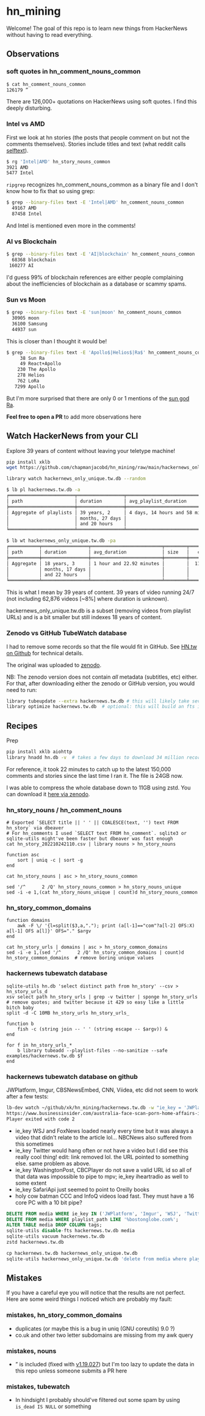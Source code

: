 # hn_mining

Welcome! The goal of this repo is to learn new things from HackerNews without having to read everything.

## Observations

### soft quotes in hn_comment_nouns_common

```sh
$ cat hn_comment_nouns_common
126179 ”
```

There are 126,000+ quotations on HackerNews using soft quotes. I find this deeply disturbing.

### Intel vs AMD

First we look at hn stories (the posts that people comment on but not the comments themselves). Stories include titles and text (what reddit calls [selftext](https://news.ycombinator.com/item?id=20453120)).

```sh
$ rg 'Intel|AMD' hn_story_nouns_common
3921 AMD
5477 Intel
```

`ripgrep` recognizes hn_comment_nouns_common as a binary file and I don't know how to fix that so using grep:

```sh
$ grep --binary-files text -E 'Intel|AMD' hn_comment_nouns_common
  49167 AMD
  87458 Intel
```

And Intel is mentioned even more in the comments!

### AI vs Blockchain

```sh
$ grep --binary-files text -E 'AI|blockchain' hn_comment_nouns_common
  68368 blockchain
 160277 AI
```

I'd guess 99% of blockchain references are either people complaining about the inefficiencies of blockchain as a database or scammy spams.

### Sun vs Moon

```sh
$ grep --binary-files text -E 'sun|moon' hn_comment_nouns_common
  30905 moon
  36100 Samsung
  44937 sun
```

This is closer than I thought it would be!

```sh
$ grep --binary-files text -E 'Apollo$|Helios$|Ra$' hn_comment_nouns_common
     38 Sun Ra
     49 React+Apollo
    230 The Apollo
    278 Helios
    762 LoRa
   7299 Apollo
```

But I'm more surprised that there are only 0 or 1 mentions of the [sun god Ra](https://en.wikipedia.org/wiki/Solar_deity).

**Feel free to open a PR** to add more observations here

## Watch HackerNews from your CLI

Explore 39 years of content without leaving your teletype machine!

```sh
pip install xklb
wget https://github.com/chapmanjacobd/hn_mining/raw/main/hackernews_only_unique.tw.db

library watch hackernews_only_unique.tw.db --random
```

```sh
$ lb pl hackernews.tw.db -a
╒════════════════════════╤═════════════════╤═════════════════════════════════╤═══════════════════╤════════════════╕
│ path                   │ duration        │ avg_playlist_duration           │   playlists_count │   videos_count │
╞════════════════════════╪═════════════════╪═════════════════════════════════╪═══════════════════╪════════════════╡
│ Aggregate of playlists │ 39 years, 2     │ 4 days, 14 hours and 58 minutes │              3098 │         741500 │
│                        │ months, 27 days │                                 │                   │                │
│                        │ and 20 hours    │                                 │                   │                │
╘════════════════════════╧═════════════════╧═════════════════════════════════╧═══════════════════╧════════════════╛

$ lb wt hackernews_only_unique.tw.db -pa
╒═══════════╤═════════════════╤══════════════════════════╤════════╤═════════╕
│ path      │ duration        │ avg_duration             │ size   │   count │
╞═══════════╪═════════════════╪══════════════════════════╪════════╪═════════╡
│ Aggregate │ 18 years, 3     │ 1 hour and 22.92 minutes │        │  115987 │
│           │ months, 17 days │                          │        │         │
│           │ and 22 hours    │                          │        │         │
╘═══════════╧═════════════════╧══════════════════════════╧════════╧═════════╛
```

This is what I mean by 39 years of content. 39 years of video running 24/7 (not including 62,876 videos [~8%] where duration is unknown).

hackernews_only_unique.tw.db is a subset (removing videos from playlist URLs) and is a bit smaller but still indexes 18 years of content.

### Zenodo vs GitHub TubeWatch database

I had to remove some records so that the file would fit in GitHub. See [HN.tw on Github](#hackernews-tubewatch-database-on-github) for technical details.

The original was uploaded to [zenodo](https://zenodo.org/record/7264173).

NB: The zenodo version does not contain _all_ metadata (subtitles, etc) either. For that, after downloading either the zenodo or GitHub version, you would need to run:

```sh
library tubeupdate --extra hackernews.tw.db # this will likely take several days
library optimize hackernews.tw.db  # optional: this will build an fts index
```

## Recipes

Prep

```sh
pip install xklb aiohttp
library hnadd hn.db -v  # takes a few days to download 34 million records but you can press ctrl+c when your patience catalyzes
```

For reference, it took 22 minutes to catch up to the latest 150,000 comments and stories since the last time I ran it. The file is 24GB now.

I was able to compress the whole database down to 11GB using zstd. You can download it [here via zenodo](https://zenodo.org/record/7263982).

### hn_story_nouns / hn_comment_nouns

```fish
# Exported `SELECT title || ' ' || COALESCE(text, '') text FROM hn_story` via dbeaver
# For hn_comments I used `SELECT text FROM hn_comment`. sqlite3 or sqlite-utils might've been faster but dbeaver was fast enough
cat hn_story_202210242110.csv | library nouns > hn_story_nouns

function asc
    sort | uniq -c | sort -g
end

cat hn_story_nouns | asc > hn_story_nouns_common

sed '/^      2 /Q' hn_story_nouns_common > hn_story_nouns_unique
sed -i -e 1,(cat hn_story_nouns_unique | count)d hn_story_nouns_common
```

### hn_story_common_domains

```fish
function domains
    awk -F \/ '{l=split($3,a,"."); print (a[l-1]=="com"?a[l-2] OFS:X) a[l-1] OFS a[l]}' OFS="." $argv
end

cat hn_story_urls | domains | asc > hn_story_common_domains
sed -i -e 1,(sed '/^      2 /Q' hn_story_common_domains | count)d hn_story_common_domains  # remove boring unique values
```

### hackernews tubewatch database

```fish
sqlite-utils hn.db 'select distinct path from hn_story' --csv > hn_story_urls_d
xsv select path hn_story_urls | grep -v twitter | sponge hn_story_urls  # remove quotes; and twitter because it 429 so easy like a little bitch baby
split -d -C 10MB hn_story_urls hn_story_urls_

function b
    fish -c (string join -- ' ' (string escape -- $argv)) &
end

for f in hn_story_urls_*
    b library tubeadd --playlist-files --no-sanitize --safe examples/hackernews.tw.db $f
end
```

### hackernews tubewatch database on github

JWPlatform, Imgur, CBSNewsEmbed, CNN, Viidea, etc did not seem to work after a few tests:

```sh
lb-dev watch ~/github/xk/hn_mining/hackernews.tw.db -w "ie_key = 'JWPlatform'"
https://www.businessinsider.com/australia-face-scan-porn-home-affairs-internet-2019-10
Player exited with code 2
```

- ie_key WSJ and FoxNews loaded nearly every time but it was always a video that didn't relate to the article lol... NBCNews also suffered from this sometimes
- ie_key Twitter would hang often or not have a video but I did see this really cool thing! edit: link removed lol. the URL pointed to something else. same problem as above.
- ie_key WashingtonPost, CBCPlayer do not save a valid URL id so all of that data was impossible to pipe to mpv; ie_key iheartradio as well to some extent
- ie_key SafariApi just seemed to point to Oreilly books
- holy cow batman CCC and InfoQ videos load fast. They must have a 16 core PC with a 10 bit pipe?

```sql
DELETE FROM media WHERE ie_key IN ('JWPlatform', 'Imgur', 'WSJ', 'Twitter', 'WashingtonPost', 'CBSNewsEmbed', 'CNN', 'SafariApi', 'Viidea', 'NBCNews', 'FoxNews','NineCNineMedia', 'Mixcloud', 'CBCPlayer', 'LinkedIn','AmazonStore', 'Spotify');
DELETE FROM media WHERE playlist_path LIKE '%bostonglobe.com%';
ALTER TABLE media DROP COLUMN tags;
sqlite-utils disable-fts hackernews.tw.db media
sqlite-utils vacuum hackernews.tw.db
zstd hackernews.tw.db

cp hackernews.tw.db hackernews_only_unique.tw.db
sqlite-utils hackernews_only_unique.tw.db 'delete from media where playlist_path in (select path from playlists)'
```

## Mistakes

If you have a careful eye you will notice that the results are not perfect. Here are some weird things I noticed which are probably my fault:

### mistakes, hn_story_common_domains

- duplicates (or maybe this is a bug in uniq (GNU coreutils) 9.0 ?)
- co.uk and other two letter subdomains are missing from my awk query

### mistakes, nouns

- ” is included (fixed with [v1.19.027](https://github.com/chapmanjacobd/library/commit/7a3c313a8a95a5b7b0a8c45c900c1bdfa46e7fbc#diff-f304c25583d5896a197bcf66253cb61730c22a245fc998bb1b07cc9acb977b68)) but I'm too lazy to update the data in this repo unless someone submits a PR here

### mistakes, tubewatch

- In hindsight I probably should've filtered out some spam by using `is_dead IS NULL` or something
